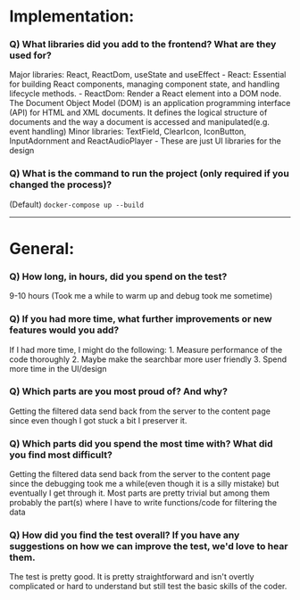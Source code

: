 # Implementation:

### Q) What libraries did you add to the frontend? What are they used for?
Major libraries: React, ReactDom, useState and useEffect
    - React: Essential for building React components, managing component state, and handling lifecycle methods.
    - ReactDom: Render a React element into a DOM node. The Document Object Model (DOM) is an application programming interface (API) for HTML and XML documents. It defines the logical structure of documents and the way a document is accessed and manipulated(e.g. event handling)
Minor libraries: TextField, ClearIcon, IconButton, InputAdornment and ReactAudioPlayer
    - These are just UI libraries for the design
### Q) What is the command to run the project (only required if you changed the process)?

(Default) `docker-compose up --build`

---

# General:

### Q) How long, in hours, did you spend on the test?
9-10 hours (Took me a while to warm up and debug took me sometime)

### Q) If you had more time, what further improvements or new features would you add?
If I had more time, I might do the following:
    1. Measure performance of the code thoroughly
    2. Maybe make the searchbar more user friendly
    3. Spend more time in the UI/design

### Q) Which parts are you most proud of? And why?
Getting the filtered data send back from the server to the content page since even though I got stuck a bit I preserver it.

### Q) Which parts did you spend the most time with? What did you find most difficult?
Getting the filtered data send back from the server to the content page since the debugging took me a while(even though it is a silly mistake) but eventually I get through it.
Most parts are pretty trivial but among them probably the part(s) where I have to write functions/code for filtering the data

### Q) How did you find the test overall? If you have any suggestions on how we can improve the test, we'd love to hear them.
The test is pretty good. It is pretty straightforward and isn't overtly complicated or hard to understand but still test the basic skills of the coder.